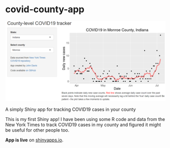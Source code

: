 # covid-county-app

<center><img src="header.png" width="600" ></center>

A simply Shiny app for tracking COVID19 cases in your county

This is my first Shiny app! I have been using some R code and data from the New York Times to track COVID19 cases in my county and figured it might be useful for other people too.  

**App is live** on [shinyapps.io](https://johnjdavisiv.shinyapps.io/COVID19_county_tracker/).
